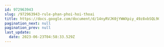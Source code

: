 ```yaml
---
id: 972963943
slug: /972963943-rule-phan-phoi-hoi-thoai
title: https://docs.google.com/document/d/14nyRVJK0jYWWXpiy_49z8xbSQL90h64S1nWce9Ix4Ng
pagination_next: null
pagination_prev: null
last_update:
  date: 2023-06-23T04:58:33.529Z
---
```


